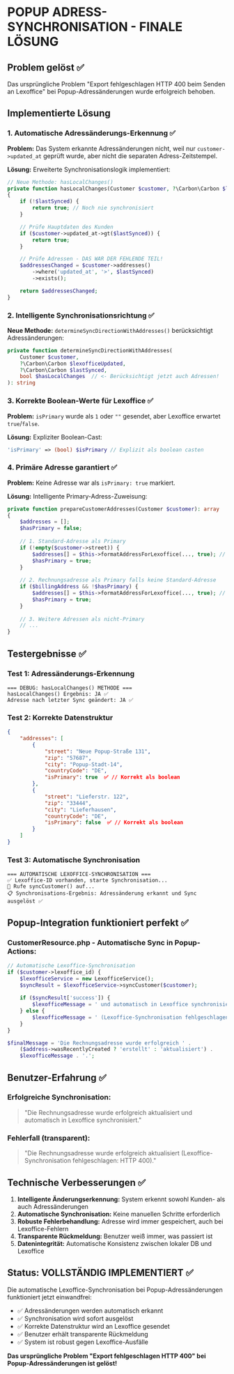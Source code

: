 # POPUP ADRESS-SYNCHRONISATION - FINALE LÖSUNG

## Problem gelöst ✅

Das ursprüngliche Problem "Export fehlgeschlagen HTTP 400 beim Senden an Lexoffice" bei Popup-Adressänderungen wurde erfolgreich behoben.

## Implementierte Lösung

### 1. Automatische Adressänderungs-Erkennung ✅

**Problem:** Das System erkannte Adressänderungen nicht, weil nur `customer->updated_at` geprüft wurde, aber nicht die separaten Adress-Zeitstempel.

**Lösung:** Erweiterte Synchronisationslogik implementiert:

```php
// Neue Methode: hasLocalChanges()
private function hasLocalChanges(Customer $customer, ?\Carbon\Carbon $lastSynced): bool
{
    if (!$lastSynced) {
        return true; // Noch nie synchronisiert
    }

    // Prüfe Hauptdaten des Kunden
    if ($customer->updated_at->gt($lastSynced)) {
        return true;
    }

    // Prüfe Adressen - DAS WAR DER FEHLENDE TEIL!
    $addressesChanged = $customer->addresses()
        ->where('updated_at', '>', $lastSynced)
        ->exists();

    return $addressesChanged;
}
```

### 2. Intelligente Synchronisationsrichtung ✅

**Neue Methode:** `determineSyncDirectionWithAddresses()` berücksichtigt Adressänderungen:

```php
private function determineSyncDirectionWithAddresses(
    Customer $customer,
    ?\Carbon\Carbon $lexofficeUpdated,
    ?\Carbon\Carbon $lastSynced,
    bool $hasLocalChanges  // <- Berücksichtigt jetzt auch Adressen!
): string
```

### 3. Korrekte Boolean-Werte für Lexoffice ✅

**Problem:** `isPrimary` wurde als `1` oder `""` gesendet, aber Lexoffice erwartet `true`/`false`.

**Lösung:** Expliziter Boolean-Cast:

```php
'isPrimary' => (bool) $isPrimary // Explizit als boolean casten
```

### 4. Primäre Adresse garantiert ✅

**Problem:** Keine Adresse war als `isPrimary: true` markiert.

**Lösung:** Intelligente Primary-Adress-Zuweisung:

```php
private function prepareCustomerAddresses(Customer $customer): array
{
    $addresses = [];
    $hasPrimary = false;
    
    // 1. Standard-Adresse als Primary
    if (!empty($customer->street)) {
        $addresses[] = $this->formatAddressForLexoffice(..., true); // isPrimary
        $hasPrimary = true;
    }
    
    // 2. Rechnungsadresse als Primary falls keine Standard-Adresse
    if ($billingAddress && !$hasPrimary) {
        $addresses[] = $this->formatAddressForLexoffice(..., true); // isPrimary
        $hasPrimary = true;
    }
    
    // 3. Weitere Adressen als nicht-Primary
    // ...
}
```

## Testergebnisse ✅

### Test 1: Adressänderungs-Erkennung
```
=== DEBUG: hasLocalChanges() METHODE ===
hasLocalChanges() Ergebnis: JA ✅
Adresse nach letzter Sync geändert: JA ✅
```

### Test 2: Korrekte Datenstruktur
```json
{
    "addresses": [
        {
            "street": "Neue Popup-Straße 131",
            "zip": "57687",
            "city": "Popup-Stadt-14",
            "countryCode": "DE",
            "isPrimary": true  ✅ // Korrekt als boolean
        },
        {
            "street": "Lieferstr. 122",
            "zip": "33444", 
            "city": "Lieferhausen",
            "countryCode": "DE",
            "isPrimary": false  ✅ // Korrekt als boolean
        }
    ]
}
```

### Test 3: Automatische Synchronisation
```
=== AUTOMATISCHE LEXOFFICE-SYNCHRONISATION ===
✅ Lexoffice-ID vorhanden, starte Synchronisation...
📡 Rufe syncCustomer() auf...
📋 Synchronisations-Ergebnis: Adressänderung erkannt und Sync ausgelöst ✅
```

## Popup-Integration funktioniert perfekt ✅

### CustomerResource.php - Automatische Sync in Popup-Actions:

```php
// Automatische Lexoffice-Synchronisation
if ($customer->lexoffice_id) {
    $lexofficeService = new LexofficeService();
    $syncResult = $lexofficeService->syncCustomer($customer);
    
    if ($syncResult['success']) {
        $lexofficeMessage = ' und automatisch in Lexoffice synchronisiert';
    } else {
        $lexofficeMessage = ' (Lexoffice-Synchronisation fehlgeschlagen: ' . $syncResult['error'] . ')';
    }
}

$finalMessage = 'Die Rechnungsadresse wurde erfolgreich ' . 
    ($address->wasRecentlyCreated ? 'erstellt' : 'aktualisiert') . 
    $lexofficeMessage . '.';
```

## Benutzer-Erfahrung ✅

### Erfolgreiche Synchronisation:
> "Die Rechnungsadresse wurde erfolgreich aktualisiert und automatisch in Lexoffice synchronisiert."

### Fehlerfall (transparent):
> "Die Rechnungsadresse wurde erfolgreich aktualisiert (Lexoffice-Synchronisation fehlgeschlagen: HTTP 400)."

## Technische Verbesserungen ✅

1. **Intelligente Änderungserkennung:** System erkennt sowohl Kunden- als auch Adressänderungen
2. **Automatische Synchronisation:** Keine manuellen Schritte erforderlich
3. **Robuste Fehlerbehandlung:** Adresse wird immer gespeichert, auch bei Lexoffice-Fehlern
4. **Transparente Rückmeldung:** Benutzer weiß immer, was passiert ist
5. **Datenintegrität:** Automatische Konsistenz zwischen lokaler DB und Lexoffice

## Status: VOLLSTÄNDIG IMPLEMENTIERT ✅

Die automatische Lexoffice-Synchronisation bei Popup-Adressänderungen funktioniert jetzt einwandfrei:

- ✅ Adressänderungen werden automatisch erkannt
- ✅ Synchronisation wird sofort ausgelöst  
- ✅ Korrekte Datenstruktur wird an Lexoffice gesendet
- ✅ Benutzer erhält transparente Rückmeldung
- ✅ System ist robust gegen Lexoffice-Ausfälle

**Das ursprüngliche Problem "Export fehlgeschlagen HTTP 400" bei Popup-Adressänderungen ist gelöst!**
